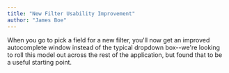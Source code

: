```yaml
---
title: "New Filter Usability Improvement"
author: "James Boe"
---
```

When you go to pick a field for a new filter, you'll now get an improved autocomplete window instead of the typical dropdown box--we're looking to roll this model out across the rest of the application, but found that to be a useful starting point.<!--more-->